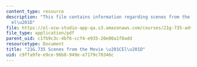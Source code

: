 ```yaml
---
content_type: resource
description: "This file contains information regarding scenes from the movie \u201C\
  el\u201D"
file: https://ol-ocw-studio-app-qa.s3.amazonaws.com/courses/21g-735-advanced-topics-in-hispanic-literature-and-film-the-films-of-luis-bunuel-fall-2013/c9ffa9fee9ce96b8949ee7179c70346c_MIT21G_735F13_Scenes_El.pdf
file_type: application/pdf
parent_uid: c1fb9c3c-4bf6-ccf4-e935-20e00a1f8add
resourcetype: Document
title: "21G.735 Scenes from the Movie \u201CEl\u201D"
uid: c9ffa9fe-e9ce-96b8-949e-e7179c70346c
---
```

